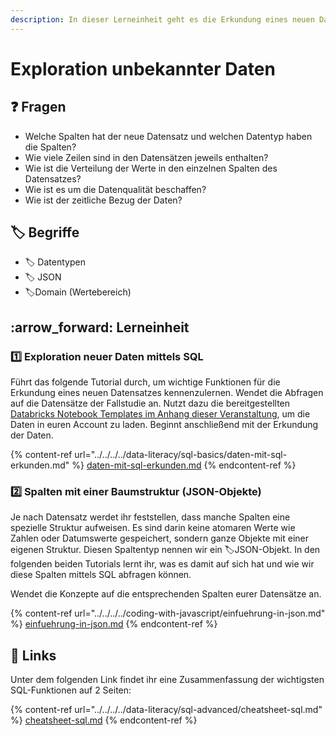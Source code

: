 ```yaml
---
description: In dieser Lerneinheit geht es die Erkundung eines neuen Datensatzes mit SQL.
---
```


# Exploration unbekannter Daten

## :question: Fragen

* Welche Spalten hat der neue Datensatz und welchen Datentyp haben die Spalten?
* Wie viele Zeilen sind in den Datensätzen jeweils enthalten?
* Wie ist die Verteilung der Werte in den einzelnen Spalten des Datensatzes?
* Wie ist es um die Datenqualität beschaffen?
* Wie ist der zeitliche Bezug der Daten?

## :label: Begriffe

* :label: Datentypen
* :label: JSON
* :label:Domain (Wertebereich)

## :arrow\_forward: Lerneinheit

### :one: Exploration neuer Daten mittels SQL

Führt das folgende Tutorial durch, um wichtige Funktionen für die Erkundung eines neuen Datensatzes kennenzulernen. Wendet die Abfragen auf die Datensätze der Fallstudie an. Nutzt dazu die bereitgestellten [Databricks Notebook Templates im Anhang dieser Veranstaltung](../anhang/#notebook-templates), um die Daten in euren Account zu laden. Beginnt anschließend mit der Erkundung der Daten.

{% content-ref url="../../../../data-literacy/sql-basics/daten-mit-sql-erkunden.md" %}
[daten-mit-sql-erkunden.md](../../../../data-literacy/sql-basics/daten-mit-sql-erkunden.md)
{% endcontent-ref %}

### :two: Spalten mit einer Baumstruktur (JSON-Objekte)

Je nach Datensatz werdet ihr feststellen, dass manche Spalten eine spezielle Struktur aufweisen. Es sind darin keine atomaren Werte wie Zahlen oder Datumswerte gespeichert, sondern ganze Objekte mit einer eigenen Struktur. Diesen Spaltentyp nennen wir ein :label:JSON-Objekt. In den folgenden beiden Tutorials lernt ihr, was es damit auf sich hat und wie wir diese Spalten mittels SQL abfragen können.&#x20;

Wendet die Konzepte auf die entsprechenden Spalten eurer Datensätze an.

{% content-ref url="../../../../coding-with-javascript/einfuehrung-in-json.md" %}
[einfuehrung-in-json.md](../../../../coding-with-javascript/einfuehrung-in-json.md)
{% endcontent-ref %}

## :link: Links

Unter dem folgenden Link findet ihr eine Zusammenfassung der wichtigsten SQL-Funktionen auf 2 Seiten:

{% content-ref url="../../../../data-literacy/sql-advanced/cheatsheet-sql.md" %}
[cheatsheet-sql.md](../../../../data-literacy/sql-advanced/cheatsheet-sql.md)
{% endcontent-ref %}
